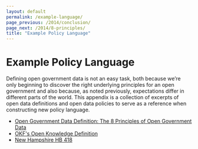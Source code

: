 ```yaml
--- 
layout: default
permalink: /example-language/
page_previous: /2014/conclusion/
page_next: /2014/8-principles/
title: "Example Policy Language"
---
```

Example Policy Language
=======================

Defining open government data is not an easy task, both because we’re only beginning to discover the right underlying principles for an open government and also because, as noted previously, expectations differ in different parts of the world. This appendix is a collection of excerpts of open data definitions and open data policies to serve as a reference when constructing new policy language.


* [Open Government Data Definition: The 8 Principles of Open Government Data](/2014/8-principles/)
* [OKF's Open Knowledge Definition](/2014/open-knowledge-definition/)
* [New Hampshire HB 418](/2014/new-hampshire-hb-418/)
